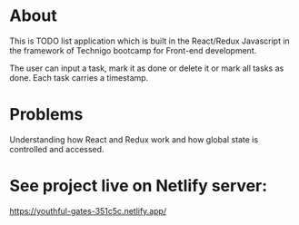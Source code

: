 # About
This is TODO list application which is built in the React/Redux Javascript in the framework of Technigo bootcamp for Front-end development.

The user can input a task, mark it as done or delete it or mark all tasks as done.
Each task carries a timestamp.

# Problems
Understanding how React and Redux work and how global state is controlled and accessed.

# See project live on Netlify server:

https://youthful-gates-351c5c.netlify.app/
